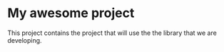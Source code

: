 # My awesome project

This project contains the project that will use the the library that we are developing.
